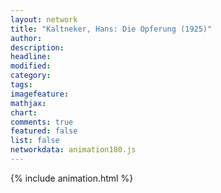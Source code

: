 ```yaml
---
layout: network
title: "Kaltneker, Hans: Die Opferung (1925)"
author:
description:
headline:
modified:
category:
tags:
imagefeature: 
mathjax: 
chart: 
comments: true
featured: false
list: false
networkdata: animation180.js
---
```

{% include animation.html %}
